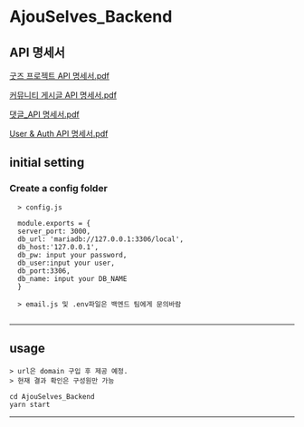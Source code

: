 # 

# AjouSelves_Backend

## API 명세서


[굿즈 프로젝트 API 명세서.pdf](https://drive.google.com/file/d/1DJyNPbUen_H8WehWUvjg0ChyNh03LHJW/view?usp=sharing)

[커뮤니티 게시글 API 명세서.pdf](https://drive.google.com/file/d/1-sO9aD8kMA-eY5Yekj3EPju4YxCT9cHc/view?usp=sharing)

[댓글_API 명세서.pdf](https://drive.google.com/file/d/1yqcUUEhEiQjXxWQK6CYZ8Nm8hnuTASNL/view?usp=sharing)

[User & Auth API 명세서.pdf](https://drive.google.com/file/d/1zNP6Vy5Sev_XSWi8pT7yAAIA7OwsdTdl/view?usp=sharing)


## initial setting


### Create a config folder
```
  > config.js
  
  module.exports = {
  server_port: 3000,
  db_url: 'mariadb://127.0.0.1:3306/local',
  db_host:'127.0.0.1',
  db_pw: input your password,
  db_user:input your user,
  db_port:3306,
  db_name: input your DB_NAME
  }
  
  > email.js 및 .env파일은 백엔드 팀에게 문의바람
 
```

---

## usage
```
> url은 domain 구입 후 제공 예정. 
> 현재 결과 확인은 구성원만 가능

cd AjouSelves_Backend
yarn start

```

---
